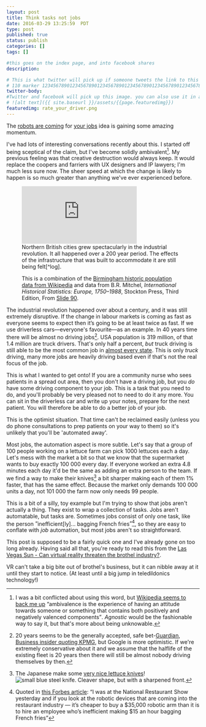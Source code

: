 ```yaml
---
layout: post
title: Think tasks not jobs
date: 2016-03-29 13:25:59  PDT
type: post
published: true
status: publish
categories: []
tags: []

#this goes on the index page, and into facebook shares
description: 

# This is what twitter will pick up if someone tweets the link to this page 
# 110 marker 1234567890123456789012345678901234567890123456789012345678901234567890123456789012345678901234567890123456789
twitter-body:
#Twitter and facebook will pick up this image. you can also use it in a post with:
# ![alt text]({{ site.baseurl }}/assets/{{page.featuredimg}}) 
featuredimg: rate_your_driver.png
---
```

The [robots are coming](http://www.nytimes.com/2016/06/08/business/economy/threatened-by-machines-a-once-stupid-concern-gains-respect.html) for [your jobs](https://twitter.com/vgr/status/740224704565252097) idea is gaining some amazing momentum.

I've had lots of interesting conversations recently about this. I started off being sceptical of the claim, but I've become solidly ambivalent[^1]. My previous feeling was that creative destruction would always keep. It would replace the coopers and farriers with UX designers and IP lawyers;  I'm much less sure now. The sheer speed at which the change is likely to happen is so much greater than anything we've ever experienced before.

<figure class="half-width right small-pop">
<iframe seamless frameborder="0" scrolling="no" src="https://docs.google.com/spreadsheets/d/1fWLSwxN2yEvHTBQIYaj3sqYjwNiKRDDLLd4VoZsh29Q/pubchart?oid=981052962&amp;format=interactive"></iframe>
<figcaption>
Northern British cities grew spectacularly in
the industrial revolution. It all happened over a 200 year period. The effects of the infrastructure that was built to accommodate it are still being felt[^log].

[^log]: On [a log scale](https://docs.google.com/spreadsheets/d/1fWLSwxN2yEvHTBQIYaj3sqYjwNiKRDDLLd4VoZsh29Q/pubchart?oid=431477203&format=interactive) this line is almost perfectly straight. An example of growth that happens exponentially where exponentially means "to the power of 2" and not "very fast".

This is a combination of the [Birmingham historic population data from Wikipedia](https://en.wikipedia.org/wiki/History_of_Birmingham#Historic_population) and data from B.R. Mitchel, <cite>International Historical Statistics: Europe, 1750&ndash;1988</cite>, Stockton Press, Third Edition, From [Slide 90](http://slideplayer.com/slide/9253651/).
</figcaption>
</figure>

The industrial revolution happened over about a century, and it was still extremely disruptive. If the change in labour markets is coming as fast as everyone seems to expect then it’s going to be at least twice as fast. If we use driverless cars&mdash;everyone's favourite&mdash;as an example. In 40 years time there will be almost no driving jobs[^2]. USA population is 319 million, of that 1.4 million are truck drivers. That's only half a percent, _but_ truck driving is still able to be the most common job in [almost every state](http://www.npr.org/sections/money/2015/02/05/382664837/map-the-most-common-job-in-every-state). This is only _truck_ driving, many more jobs are heavily driving based even if that's not the real focus of the job.

This is what I wanted to get onto! If you are a community nurse who sees patients in a spread out area, then you don't have a driving job, but you _do_ have some driving component to your job. This is a task that you need to do, and you'll probably be very pleased not to need to do it any more. You can sit in the driverless car and write up your notes, prepare for the next patient. You will therefore be able to do a better job of your job.

This is the optimist situation. That time can't be reclaimed easily (unless you do phone consultations to prep patients on your way to them) so it's unlikely that you'll be 'automated away'.

Most jobs, the automation aspect is more subtle. Let's say that a group of 100 people working on a lettuce farm can pick 1000 lettuces each a day. Let's mess with the market a bit so that we know that the supermarket wants to buy exactly 100 000 every day. If everyone worked an extra 4.8 minutes each day it'd be the same as adding an extra person to the team. If we find a way to make their knives[^5] a bit sharper making each of them 1% faster, that has the same effect. Because the market only demands 100 000 units a day, not 101 000 the farm now only needs 99 people.

This is a bit of a silly, toy example but I'm trying to show that jobs aren't actually a thing. They exist to wrap a collection of tasks. Jobs aren't automatable, but tasks are. Sometimes jobs consist of only one task, like the person <q>inefficient[ly]... bagging French fries</q>[^6], so they are easy to conflate with _job_ automation, but most jobs aren't so straightforward.

This post is supposed to be a fairly quick one and I've already gone on too long already. Having said all that, you're ready to read this from the [Las Vegas Sun - Can virtual reality threaten the brothel industry?](https://lasvegassun.com/news/2016/jun/06/can-virtual-reality-threaten-the-brothel-industry/).

VR can't take a big bite out of brothel's business, but it can nibble away at it until they start to notice. (At least until a big jump in teledildonics technology!)

[^1]: I was a bit conflicted about using this word, but [Wikipedia seems to back me up](https://en.wikipedia.org/wiki/Ambivalence) <q>ambivalence is the experience of having an attitude towards someone or something that contains both positively and negatively valenced components</q>. _Agnostic_ would be the fashionable way to say it, but that's more about being unknowable. 

[^2]: 20 years[^3] seems to be the generally accepted, safe bet-[Guardian](https://www.theguardian.com/technology/2015/sep/13/self-driving-cars-bmw-google-2020-driving), [Business insider quoting KPMG](http://www.businessinsider.com/report-10-million-self-driving-cars-will-be-on-the-road-by-2020-2015-5-6), but Google is more optimistic. If we're extremely conservative about it and we assume that the halflife of the existing fleet is 20 years[^4] then there will still be almost nobody driving themselves by then.

[^3]: Although 20 years is also the magic number that is always quoted by AI people. Long enough that they'll probably be retired by the time 20 years comes around.

[^4]: It's extremely unlikely that this will be the case. The negative externalities caused by human drivers will almost certainly force them off the roads soon after broad release of driverless cars.

[^5]: The Japanese make some [very nice lettuce knives](http://global.rakuten.com/en/store/fbird/item/edokikusui-sus-syukaku_hocho/)! ![small blue steel knife. Cleaver shape, but with a sharpened front.](http://image.rakuten.co.jp/fbird/cabinet/00381334/tama_syukaku-3mai-1.jpg)

[^6]: Quoted in [this Forbes article](http://www.forbes.com/sites/timworstall/2016/05/26/mcdonalds-ex-ceo-says-15-minimum-wage-would-lead-to-robots-and-automation-hes-right/#7fb9a89f7860): <q>I was at the National Restaurant Show yesterday and if you look at the robotic devices that are coming into the restaurant industry — it’s cheaper to buy a $35,000 robotic arm than it is to hire an employee who’s inefficient making $15 an hour bagging French fries</q>